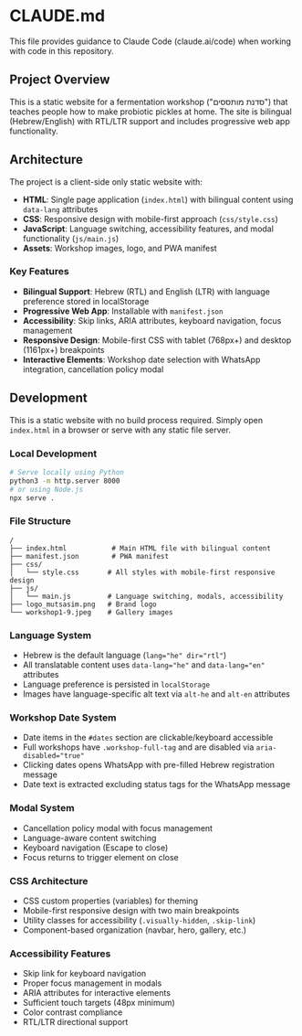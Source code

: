 # CLAUDE.md

This file provides guidance to Claude Code (claude.ai/code) when working with code in this repository.

## Project Overview

This is a static website for a fermentation workshop ("סדנת מותססים") that teaches people how to make probiotic pickles at home. The site is bilingual (Hebrew/English) with RTL/LTR support and includes progressive web app functionality.

## Architecture

The project is a client-side only static website with:

- **HTML**: Single page application (`index.html`) with bilingual content using `data-lang` attributes
- **CSS**: Responsive design with mobile-first approach (`css/style.css`)
- **JavaScript**: Language switching, accessibility features, and modal functionality (`js/main.js`)
- **Assets**: Workshop images, logo, and PWA manifest

### Key Features

- **Bilingual Support**: Hebrew (RTL) and English (LTR) with language preference stored in localStorage
- **Progressive Web App**: Installable with `manifest.json`
- **Accessibility**: Skip links, ARIA attributes, keyboard navigation, focus management
- **Responsive Design**: Mobile-first CSS with tablet (768px+) and desktop (1161px+) breakpoints
- **Interactive Elements**: Workshop date selection with WhatsApp integration, cancellation policy modal

## Development

This is a static website with no build process required. Simply open `index.html` in a browser or serve with any static file server.

### Local Development

```bash
# Serve locally using Python
python3 -m http.server 8000
# or using Node.js
npx serve .
```

### File Structure

```
/
├── index.html           # Main HTML file with bilingual content
├── manifest.json        # PWA manifest
├── css/
│   └── style.css       # All styles with mobile-first responsive design
├── js/
│   └── main.js         # Language switching, modals, accessibility
├── logo_mutsasim.png   # Brand logo
└── workshop1-9.jpeg    # Gallery images
```

### Language System

- Hebrew is the default language (`lang="he" dir="rtl"`)
- All translatable content uses `data-lang="he"` and `data-lang="en"` attributes
- Language preference is persisted in `localStorage`
- Images have language-specific alt text via `alt-he` and `alt-en` attributes

### Workshop Date System

- Date items in the `#dates` section are clickable/keyboard accessible
- Full workshops have `.workshop-full-tag` and are disabled via `aria-disabled="true"`
- Clicking dates opens WhatsApp with pre-filled Hebrew registration message
- Date text is extracted excluding status tags for the WhatsApp message

### Modal System

- Cancellation policy modal with focus management
- Language-aware content switching
- Keyboard navigation (Escape to close)
- Focus returns to trigger element on close

### CSS Architecture

- CSS custom properties (variables) for theming
- Mobile-first responsive design with two main breakpoints
- Utility classes for accessibility (`.visually-hidden`, `.skip-link`)
- Component-based organization (navbar, hero, gallery, etc.)

### Accessibility Features

- Skip link for keyboard navigation
- Proper focus management in modals
- ARIA attributes for interactive elements
- Sufficient touch targets (48px minimum)
- Color contrast compliance
- RTL/LTR directional support